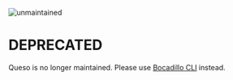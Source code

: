 ![unmaintained](https://img.shields.io/badge/status-unmaintained-dd0000.svg)

[pypi]: https://pypi.org/project/queso

# DEPRECATED

Queso is no longer maintained. Please use [Bocadillo CLI](https://github.com/bocadilloproject/bocadillo-cli) instead.
